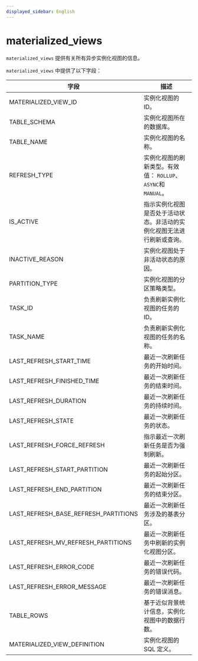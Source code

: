 ```yaml
---
displayed_sidebar: English
---
```


# materialized_views

`materialized_views` 提供有关所有异步实例化视图的信息。

`materialized_views` 中提供了以下字段：

| **字段**                            | **描述**                                              |
| ------------------------------------ | ------------------------------------------------------------ |
| MATERIALIZED_VIEW_ID                 | 实例化视图的 ID。                                 |
| TABLE_SCHEMA                         | 实例化视图所在的数据库。             |
| TABLE_NAME                           | 实例化视图的名称。                               |
| REFRESH_TYPE                         | 实例化视图的刷新类型。有效值： `ROLLUP`、 `ASYNC`和 `MANUAL`。 |
| IS_ACTIVE                            | 指示实例化视图是否处于活动状态。非活动的实例化视图无法进行刷新或查询。 |
| INACTIVE_REASON                      | 实例化视图处于非活动状态的原因。           |
| PARTITION_TYPE                       | 实例化视图的分区策略类型。     |
| TASK_ID                              | 负责刷新实例化视图的任务的 ID。 |
| TASK_NAME                            | 负责刷新实例化视图的任务的名称。 |
| LAST_REFRESH_START_TIME              | 最近一次刷新任务的开始时间。                  |
| LAST_REFRESH_FINISHED_TIME           | 最近一次刷新任务的结束时间。                    |
| LAST_REFRESH_DURATION                | 最近一次刷新任务的持续时间。                    |
| LAST_REFRESH_STATE                   | 最近一次刷新任务的状态。                       |
| LAST_REFRESH_FORCE_REFRESH           | 指示最近一次刷新任务是否为强制刷新。 |
| LAST_REFRESH_START_PARTITION         | 最近一次刷新任务的起始分区。         |
| LAST_REFRESH_END_PARTITION           | 最近一次刷新任务的结束分区。           |
| LAST_REFRESH_BASE_REFRESH_PARTITIONS | 最近一次刷新任务涉及的基表分区。 |
| LAST_REFRESH_MV_REFRESH_PARTITIONS   | 最近一次刷新任务中刷新的实例化视图分区。 |
| LAST_REFRESH_ERROR_CODE              | 最近一次刷新任务的错误代码。                  |
| LAST_REFRESH_ERROR_MESSAGE           | 最近一次刷新任务的错误消息。               |
| TABLE_ROWS                           | 基于近似背景统计信息，实例化视图中的数据行数。 |
| MATERIALIZED_VIEW_DEFINITION         | 实例化视图的 SQL 定义。                     |
